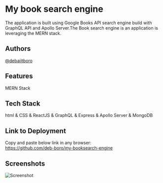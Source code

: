 # My book search engine

The application is built using Google Books API search engine build with GraphQL API and Apollo Server.The Book search engine is an application is leveraging the MERN stack.

## Authors

[@debajitboro](https://www.github.com/deb-boro)

## Features

MERN Stack

## Tech Stack

html & CSS & ReactJS & GraphQL & Express & Apollo Server & MongoDB

## Link to Deployment

Copy and paste below link in any browser:  
https://github.com/deb-boro/my-booksearch-engine

## Screenshots

![Screenshot](https://user-images.githubusercontent.com/100662344/193510287-7543b40f-4bc4-4347-ac06-327677df7e69.png)
